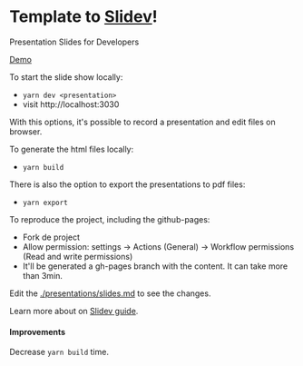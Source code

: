 # Template to [Slidev](https://github.com/slidevjs/slidev)!

Presentation Slides for Developers

[Demo](gabriel-del.github.io/slidev/slides/)

To start the slide show locally:

- `yarn dev <presentation>`
- visit http://localhost:3030

With this options, it's possible to record a presentation and edit files on browser.

To generate the html files locally:

- `yarn build`


There is also the option to export the presentations to pdf files:

- `yarn export`


To reproduce the project, including the github-pages:

- Fork de project
- Allow permission: settings -> Actions (General) -> Workflow permissions (Read and write permissions)
- It'll be generated a gh-pages branch with the content. It can take more than 3min.

Edit the [./presentations/slides.md](./presentations/slides.md) to see the changes.

Learn more about on [Slidev guide](https://sli.dev/guide).


#### Improvements

Decrease `yarn build` time.









